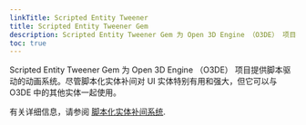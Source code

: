 ```yaml
---
linkTitle: Scripted Entity Tweener
title: Scripted Entity Tweener Gem
description: Scripted Entity Tweener Gem 为 Open 3D Engine （O3DE） 项目提供脚本驱动的动画系统。
toc: true
---
```


Scripted Entity Tweener Gem 为 Open 3D Engine （O3DE） 项目提供脚本驱动的动画系统。尽管脚本化实体补间对 UI 实体特别有用和强大，但它可以与 O3DE 中的其他实体一起使用。

有关详细信息，请参阅 [脚本化实体补间系统](/docs/user-guide/interactivity/user-interface/animating/tweener-system/).
